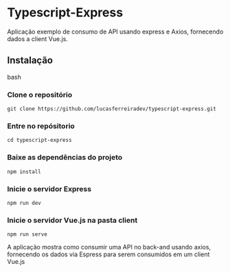 # Typescript-Express
Aplicação exemplo de consumo de API usando express e Axios, fornecendo dados a client Vue.js.
## Instalação
bash
### Clone o repositório
```
git clone https://github.com/lucasferreiradev/typescript-express.git
```
### Entre no repósitorio
```
cd typescript-express
```

### Baixe as dependências do projeto
```
npm install
```
### Inicie o servidor Express
```
npm run dev
```
### Inicie o servidor Vue.js na pasta  client 
```
npm run serve
```

A aplicação mostra como consumir uma API no back-and usando axios, fornecendo os dados via Espress para serem consumidos em um client Vue.js

